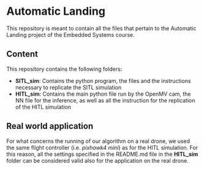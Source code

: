 # Automatic Landing
This repository is meant to contain all the files that pertain to the Automatic Landing project of the Embedded Systems course.

## Content
This repository contains the following folders:
  - **SITL_sim**: Contains the python program, the files and the instructions necessary to replicate the SITL simulation
  - **HITL_sim**: Contains the main python file run by the OpenMV cam, the NN file for the inference, as well as all the instruction for the
  replication of the HITL simulation
  
## Real world application
For what concerns the running of our algorithm on a real drone, we used the same flight controller (i.e. *pixhawk4 mini*) as for the HITL simulation.
For this reason, all the settings specified in the README.md file in the **HITL_sim** folder can be considered valid also for the application
on the real drone. 
 

